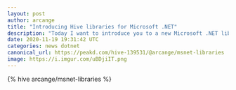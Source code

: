 ```yaml
---
layout: post
author: arcange
title: "Introducing Hive libraries for Microsoft .NET"
description: "Today I want to introduce you to a new Microsoft .NET library for Hive developers."
date: 2020-11-19 19:31:42 UTC
categories: news dotnet
canonical_url: https://peakd.com/hive-139531/@arcange/msnet-libraries
image: https://i.imgur.com/uBDjiIT.png
---
```

{% hive arcange/msnet-libraries %}
